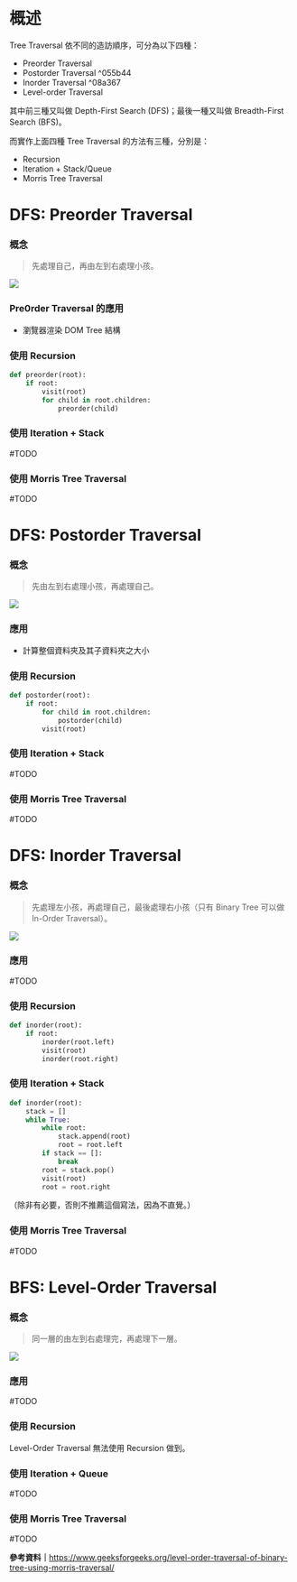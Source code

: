 # 概述

Tree Traversal 依不同的造訪順序，可分為以下四種：

- Preorder Traversal
- Postorder Traversal ^055b44
- Inorder Traversal ^08a367
- Level-order Traversal

其中前三種又叫做 Depth-First Search (DFS)；最後一種又叫做 Breadth-First Search (BFS)。

而實作上面四種 Tree Traversal 的方法有三種，分別是：

- Recursion
- Iteration + Stack/Queue
- Morris Tree Traversal

# DFS: Preorder Traversal

### 概念

>先處理自己，再由左到右處理小孩。

![](<https://raw.githubusercontent.com/Jamison-Chen/KM-software/master/img/Screen Shot 2023-01-27 at 2.04.10 PM.png>)

### Pre0rder Traversal 的應用

- 瀏覽器渲染 DOM Tree 結構

### 使用 Recursion

```Python
def preorder(root):
    if root:
        visit(root)
        for child in root.children:
            preorder(child)
```

### 使用 Iteration + Stack

#TODO

### 使用 Morris Tree Traversal

#TODO

# DFS: Postorder Traversal

### 概念

>先由左到右處理小孩，再處理自己。

![](<https://raw.githubusercontent.com/Jamison-Chen/KM-software/master/img/Screen Shot 2023-01-27 at 2.07.59 PM.png>)

### 應用

- 計算整個資料夾及其子資料夾之大小

### 使用 Recursion

```Python
def postorder(root):
    if root:
        for child in root.children:
            postorder(child)
        visit(root)
```

### 使用 Iteration + Stack

#TODO

### 使用 Morris Tree Traversal

#TODO

# DFS: Inorder Traversal

### 概念

>先處理左小孩，再處理自己，最後處理右小孩（只有 Binary Tree 可以做 In-Order Traversal）。

![](<https://raw.githubusercontent.com/Jamison-Chen/KM-software/master/img/Screen Shot 2023-01-27 at 2.11.57 PM.png>)

### 應用

#TODO

### 使用 Recursion

```Python
def inorder(root):
    if root:
        inorder(root.left)
        visit(root)
        inorder(root.right)
```

### 使用 Iteration + Stack

```Python
def inorder(root):
    stack = []
    while True:
        while root:
            stack.append(root)
            root = root.left
        if stack == []:
            break
        root = stack.pop()
        visit(root)
        root = root.right
```

（除非有必要，否則不推薦這個寫法，因為不直覺。）

### 使用 Morris Tree Traversal

#TODO

# BFS: Level-Order Traversal

### 概念

>同一層的由左到右處理完，再處理下一層。

![](<https://raw.githubusercontent.com/Jamison-Chen/KM-software/master/img/Screen Shot 2023-01-27 at 2.14.46 PM.png>)

### 應用

#TODO

### 使用 Recursion

Level-Order Traversal 無法使用 Recursion 做到。

### 使用 Iteration + Queue

#TODO

### 使用 Morris Tree Traversal

#TODO

**參考資料｜**<https://www.geeksforgeeks.org/level-order-traversal-of-binary-tree-using-morris-traversal/>
